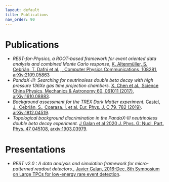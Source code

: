 ```yaml
---
layout: default
title: Publications
nav_order: 90
---
```


# Publications

- *REST-for-Physics, a ROOT-based framework for event oriented data analysis and combined Monte Carlo response*, [K. Altenmüller, S. Cebrián, T. Dafni et al., , Computer Physics Communications, 108281](https://doi.org/10.1016/j.cpc.2021.108281), [arXiv:2109.05863](https://arxiv.org/abs/2109.05863)
- *PandaX-III: Searching for neutrinoless double beta decay with high pressure 136Xe gas time projection chambers.* [X. Chen et al., Science China Physics, Mechanics & Astronomy 60, 061011 (2017)](https://doi.org/10.1007/s11433-017-9028-0), [arXiv:1610.08883](https://arxiv.org/abs/1610.08883).
- *Background assessment for the TREX Dark Matter experiment.* [Castel, J., Cebrián, S., Coarasa, I. et al. Eur. Phys. J. C 79, 782 (2019)](https://doi.org/10.1140/epjc/s10052-019-7282-6). [arXiv:1812.04519](https://arxiv.org/abs/1812.04519).
- *Topological background discrimination in the PandaX-III neutrinoless double beta decay experiment.* [J Galan et al 2020 J. Phys. G: Nucl. Part. Phys. 47 045108](https://doi.org/10.1088/1361-6471/ab4dbe), [arxiv:1903.03979]( https://arxiv.org/abs/1903.03979).

# Presentations

- *REST v2.0 : A data analysis and simulation framework for micro-patterned readout detectors.*, [Javier Galan, 2016-Dec, 8th Symposium on Large TPCs for low-energy rare event detection](https://indi.to/3hzcz).
